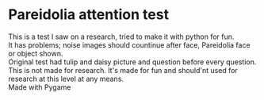 # Pareidolia attention test
This is a test I saw on a research, tried to make it with python for fun.  
It has problems; noise images should countinue after face, Pareidolia face or object shown.   
Original test had tulip and daisy picture and question before every question.  
This is not made for research. It's made for fun and should'nt used for research at this level at any means.  
Made with Pygame
